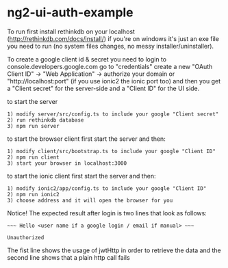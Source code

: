 # ng2-ui-auth-example
To run first install rethinkdb on your localhost (http://rethinkdb.com/docs/install/)
if you're on windows it's just an exe file you need to run (no system files changes, no messy installer/uninstaller).

To create a google client id & secret you need to login to console.developers.google.com go to "credentials" create a new "OAuth Client ID" -> "Web Application" -> authorize your domain or "http://localhost:port" (if you use ionic2 the ionic port too) and then you get a "Client secret" for the server-side and a "Client ID" for the UI side.

to start the server
```
1) modify server/src/config.ts to include your google "Client secret"
2) run rethinkdb database
3) npm run server
```
to start the browser client first start the server and then:
```
1) modify client/src/bootstrap.ts to include your google "Client ID"
2) npm run client
3) start your browser in localhost:3000
```
to start the ionic client first start the server and then:
```
1) modify ionic2/app/config.ts to include your google "Client ID"
2) npm run ionic2
3) choose address and it will open the browser for you
```

Notice!
The expected result after login is two lines that look as follows:
```
~~~ Hello <user name if a google login / email if manual> ~~~

Unauthorized
```
The fist line shows the usage of jwtHttp in order to retrieve the data and the second line shows that a plain http call fails

